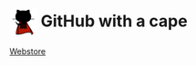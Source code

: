 # <img src="/icons/48.png" align="absmiddle"> GitHub with a cape

[Webstore](https://chrome.google.com/webstore/detail/github-with-a-cape/ohkgmmldhbadfleajjafdeahmakbbcpi)